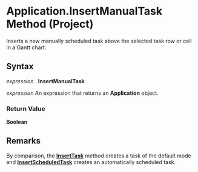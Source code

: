 
# Application.InsertManualTask Method (Project)

Inserts a new manually scheduled task above the selected task row or cell in a Gantt chart.


## Syntax

 _expression_ . **InsertManualTask**

 _expression_ An expression that returns an **Application** object.


### Return Value

 **Boolean**


## Remarks

By comparison, the  **[InsertTask](fe4676bf-8d9a-d6e9-2d5e-74fd047c3944.md)** method creates a task of the default mode and **[InsertScheduledTask](0bf89c86-6e0b-19fb-131c-70be563876bd.md)** creates an automatically scheduled task.


